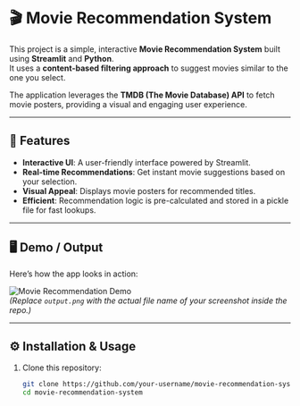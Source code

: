 # 🎬 Movie Recommendation System

This project is a simple, interactive **Movie Recommendation System** built using **Streamlit** and **Python**.  
It uses a **content-based filtering approach** to suggest movies similar to the one you select.

The application leverages the **TMDB (The Movie Database) API** to fetch movie posters, providing a visual and engaging user experience.

---

## 🚀 Features
- **Interactive UI**: A user-friendly interface powered by Streamlit.  
- **Real-time Recommendations**: Get instant movie suggestions based on your selection.  
- **Visual Appeal**: Displays movie posters for recommended titles.  
- **Efficient**: Recommendation logic is pre-calculated and stored in a pickle file for fast lookups.  

---

## 🖥️ Demo / Output
Here’s how the app looks in action:  

![Movie Recommendation Demo](output.png)  
*(Replace `output.png` with the actual file name of your screenshot inside the repo.)*  

---

## ⚙️ Installation & Usage

1. Clone this repository:
   ```bash
   git clone https://github.com/your-username/movie-recommendation-system.git
   cd movie-recommendation-system

